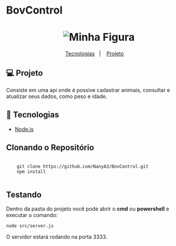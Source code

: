 # BovControl

  <h1 align="center">
    <img src="https://web.bovcontrol.com/assets/img/logo.svg" alt="Minha Figura">
  </h1>
  
  <p align="center">
    <a href="#-tecnologias">Tecnologias</a>&nbsp;&nbsp;&nbsp;|&nbsp;&nbsp;&nbsp;
    <a href="#-projeto">Projeto</a>&nbsp;&nbsp;&nbsp;&nbsp;&nbsp;&nbsp;
  </p>
  
  <h2><g-emoji alias="rocket" fallback-src="https://github.githubassets.com/images/icons/emoji/unicode/1f680.png">💻</g-emoji> Projeto</h2>
  <p> Consiste em uma api onde é possive cadastrar animais, consultar e atualizar seus dados, como peso e idade. </p>
  
  <h2><g-emoji alias="rocket" fallback-src="https://github.githubassets.com/images/icons/emoji/unicode/1f680.png">🚀</g-emoji> Tecnologias</h2>
  <ul>
    <li><a href="https://nodejs.org/en/" target="_blank">Node.js</a></li>
   </ul>
   
   <h2>Clonando o Repositório </h2>
   <pre><code>
    git clone https://github.com/NanyA3/BovControl.git
    npm install
   </code></pre>

 
 <h2>Testando</h2>
 <p>Dentro da pasta do projeto você pode abrir o <strong>cmd</strong> ou <strong>powershell</strong> e executar o comando:</p>
 <pre><code>node src/server.js</code></pre>
 
 O servidor estará rodando na porta 3333.
 
 
 
 
